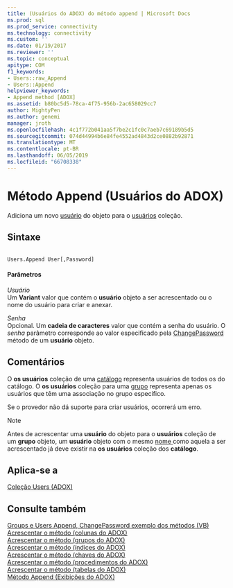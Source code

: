 ```yaml
---
title: (Usuários do ADOX) do método append | Microsoft Docs
ms.prod: sql
ms.prod_service: connectivity
ms.technology: connectivity
ms.custom: ''
ms.date: 01/19/2017
ms.reviewer: ''
ms.topic: conceptual
apitype: COM
f1_keywords:
- Users::raw_Append
- Users::Append
helpviewer_keywords:
- Append method [ADOX]
ms.assetid: b80bc5d5-78ca-4f75-956b-2ac658029cc7
author: MightyPen
ms.author: genemi
manager: jroth
ms.openlocfilehash: 4c1f772b041aa5f7be2c1fc0c7aeb7c69189b5d5
ms.sourcegitcommit: 074d44994b6e84fe4552ad4843d2ce0882b92871
ms.translationtype: MT
ms.contentlocale: pt-BR
ms.lasthandoff: 06/05/2019
ms.locfileid: "66708338"
---
```

# <a name="append-method-adox-users"></a>Método Append (Usuários do ADOX)
Adiciona um novo [usuário](../../../ado/reference/adox-api/user-object-adox.md) do objeto para o [usuários](../../../ado/reference/adox-api/users-collection-adox.md) coleção.  
  
## <a name="syntax"></a>Sintaxe  
  
```  
  
Users.Append User[,Password]  
```  
  
#### <a name="parameters"></a>Parâmetros  
 *Usuário*  
 Um **Variant** valor que contém o **usuário** objeto a ser acrescentado ou o nome do usuário para criar e anexar.  
  
 *Senha*  
 Opcional. Um **cadeia de caracteres** valor que contém a senha do usuário. O *senha* parâmetro corresponde ao valor especificado pela [ChangePassword](../../../ado/reference/adox-api/changepassword-method-adox.md) método de um **usuário** objeto.  
  
## <a name="remarks"></a>Comentários  
 O **os usuários** coleção de uma [catálogo](../../../ado/reference/adox-api/catalog-object-adox.md) representa usuários de todos os do catálogo. O **os usuários** coleção para uma [grupo](../../../ado/reference/adox-api/group-object-adox.md) representa apenas os usuários que têm uma associação no grupo específico.  
  
 Se o provedor não dá suporte para criar usuários, ocorrerá um erro.  
  
> [!NOTE]
>  Antes de acrescentar uma **usuário** do objeto para o **usuários** coleção de um **grupo** objeto, um **usuário** objeto com o mesmo [nome ](../../../ado/reference/adox-api/name-property-adox.md) como aquela a ser acrescentado já deve existir na **os usuários** coleção dos **catálogo**.  
  
## <a name="applies-to"></a>Aplica-se a  
 [Coleção Users (ADOX)](../../../ado/reference/adox-api/users-collection-adox.md)  
  
## <a name="see-also"></a>Consulte também  
 [Groups e Users Append, ChangePassword exemplo dos métodos (VB)](../../../ado/reference/adox-api/groups-and-users-append-changepassword-methods-example-vb.md)   
 [Acrescentar o método (colunas do ADOX)](../../../ado/reference/adox-api/append-method-adox-columns.md)   
 [Acrescentar o método (grupos do ADOX)](../../../ado/reference/adox-api/append-method-adox-groups.md)   
 [Acrescentar o método (índices do ADOX)](../../../ado/reference/adox-api/append-method-adox-indexes.md)   
 [Acrescentar o método (chaves do ADOX)](../../../ado/reference/adox-api/append-method-adox-keys.md)   
 [Acrescentar o método (procedimentos do ADOX)](../../../ado/reference/adox-api/append-method-adox-procedures.md)   
 [Acrescentar o método (tabelas do ADOX)](../../../ado/reference/adox-api/append-method-adox-tables.md)   
 [Método Append (Exibições do ADOX)](../../../ado/reference/adox-api/append-method-adox-views.md)
